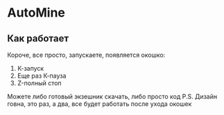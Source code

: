 # AutoMine
## Как работает
Короче, все просто, запускаете, появляется окошко:

1. К-запуск 
2. Еще раз К-пауза
3. Z-полный стоп

Можете либо готовый экзешник скачать, либо просто код
P.S. Дизайн говна, это раз, а два, все будет работать после ухода окошек
